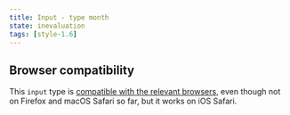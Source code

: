 ```yaml
---
title: Input - type month
state: inevaluation
tags: [style-1.6]
---
```


## Browser compatibility

This `input` type is [compatible with the relevant browsers](https://caniuse.com/input-datetime), even though not on Firefox and macOS Safari so far, but it works on iOS Safari.
